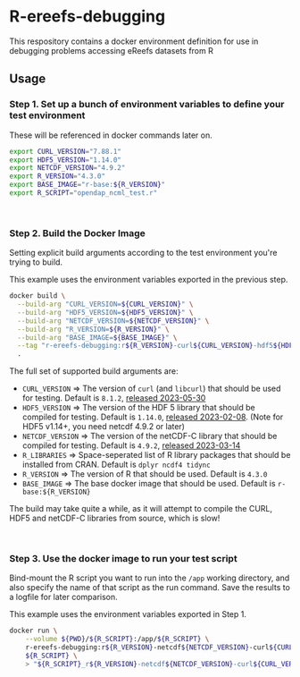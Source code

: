 # R-ereefs-debugging

This respository contains a docker environment definition for use in debugging problems accessing eReefs datasets from R

## Usage

### Step 1. Set up a bunch of environment variables to define your test environment

These will be referenced in docker commands later on.

```bash
export CURL_VERSION="7.88.1"
export HDF5_VERSION="1.14.0"
export NETCDF_VERSION="4.9.2"
export R_VERSION="4.3.0"
export BASE_IMAGE="r-base:${R_VERSION}"
export R_SCRIPT="opendap_ncml_test.r"
```

&nbsp;

### Step 2. Build the Docker Image

Setting explicit build arguments according to the test environment you're trying to build.

This example uses the environment variables exported in the previous step.

```bash
docker build \
  --build-arg "CURL_VERSION=${CURL_VERSION}" \
  --build-arg "HDF5_VERSION=${HDF5_VERSION}" \
  --build-arg "NETCDF_VERSION=${NETCDF_VERSION}" \
  --build-arg "R_VERSION=${R_VERSION}" \
  --build-arg "BASE_IMAGE=${BASE_IMAGE}" \
  --tag "r-ereefs-debugging:r${R_VERSION}-curl${CURL_VERSION}-hdf5${HDF5_VERSION}-netcdf${NETCDF_VERSION}" \
  .
```

The full set of supported build arguments are:

- `CURL_VERSION` => The version of `curl` (and `libcurl`) that should be used for testing. Default is `8.1.2`, [released 2023-05-30](https://github.com/curl/curl/releases)
- `HDF5_VERSION` => The version of the HDF 5 library that should be compiled for testing. Default is `1.14.0`, [released 2023-02-08](https://support.hdfgroup.org/ftp/HDF5/releases/). (Note for HDF5 v1.14+, you need netcdf 4.9.2 or later)
- `NETCDF_VERSION` => The version of the netCDF-C library that should be compiled for testing. Default is `4.9.2`, [released 2023-03-14](https://github.com/Unidata/netcdf-c/releases)
- `R_LIBRARIES` => Space-seperated list of R library packages that should be installed from CRAN. Default is `dplyr ncdf4 tidync`
- `R_VERSION` => The version of R that should be used.  Default is `4.3.0`
- `BASE_IMAGE` => The base docker image that should be used.  Default is `r-base:${R_VERSION}`

The build may take quite a while, as it will attempt to compile the CURL, HDF5 and netCDF-C libraries from source, which is slow!

&nbsp;


### Step 3. Use the docker image to run your test script

Bind-mount the R script you want to run into the `/app` working directory, and also specify the name of that script as the run command.   Save the results to a logfile for later comparison.

This example uses the environment variables exported in Step 1.

```bash
docker run \
    --volume ${PWD}/${R_SCRIPT}:/app/${R_SCRIPT} \
    r-ereefs-debugging:r${R_VERSION}-netcdf${NETCDF_VERSION}-curl${CURL_VERSION} \
    ${R_SCRIPT} \
    > "${R_SCRIPT}_r${R_VERSION}-netcdf${NETCDF_VERSION}-curl${CURL_VERSION}.log" 2>&1
```

